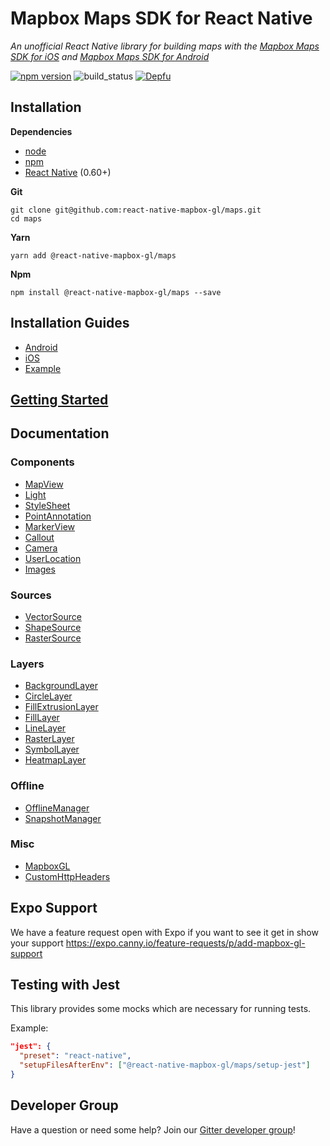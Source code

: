 # Mapbox Maps SDK for React Native

_An unofficial React Native library for building maps with the [Mapbox Maps SDK for iOS](https://www.mapbox.com/ios-sdk/) and [Mapbox Maps SDK for Android](https://www.mapbox.com/android-sdk/)_

[![npm version](https://badge.fury.io/js/%40react-native-mapbox-gl%2Fmaps.svg)](https://badge.fury.io/js/%40react-native-mapbox-gl%2Fmaps)
![build_status](https://travis-ci.org/react-native-mapbox-gl/maps.svg?branch=master)
[![Depfu](https://badges.depfu.com/badges/2eac6b62372619718b7f55ebbf8e9d8f/overview.svg)](https://depfu.com/github/react-native-mapbox-gl/maps?project_id=8248)

## Installation

**Dependencies**

- [node](https://nodejs.org)
- [npm](https://www.npmjs.com/)
- [React Native](https://facebook.github.io/react-native/) (0.60+)

**Git**

```
git clone git@github.com:react-native-mapbox-gl/maps.git
cd maps
```

**Yarn**

```
yarn add @react-native-mapbox-gl/maps
```

**Npm**

```
npm install @react-native-mapbox-gl/maps --save
```

## Installation Guides

- [Android](/android/install.md)
- [iOS](/ios/install.md)
- [Example](/example)

## [Getting Started](/docs/GettingStarted.md)

## Documentation

### Components

- [MapView](/docs/MapView.md)
- [Light](/docs/Light.md)
- [StyleSheet](/docs/StyleSheet.md)
- [PointAnnotation](/docs/PointAnnotation.md)
- [MarkerView](/docs/MarkerView.md)
- [Callout](/docs/Callout.md)
- [Camera](docs/Camera.md)
- [UserLocation](docs/UserLocation.md)
- [Images](docs/Images.md)

### Sources

- [VectorSource](/docs/VectorSource.md)
- [ShapeSource](/docs/ShapeSource.md)
- [RasterSource](/docs/RasterSource.md)

### Layers

- [BackgroundLayer](/docs/BackgroundLayer.md)
- [CircleLayer](/docs/CircleLayer.md)
- [FillExtrusionLayer](/docs/FillExtrusionLayer.md)
- [FillLayer](/docs/FillLayer.md)
- [LineLayer](/docs/LineLayer.md)
- [RasterLayer](/docs/RasterLayer.md)
- [SymbolLayer](/docs/SymbolLayer.md)
- [HeatmapLayer](/docs/HeatmapLayer.md)

### Offline

- [OfflineManager](/docs/OfflineManager.md)
- [SnapshotManager](/docs/snapshotManager.md)

### Misc

- [MapboxGL](/docs/MapboxGL.md)
- [CustomHttpHeaders](/docs/CustomHttpHeaders.md)

## Expo Support

We have a feature request open with Expo if you want to see it get in show your support https://expo.canny.io/feature-requests/p/add-mapbox-gl-support

## Testing with Jest

This library provides some mocks which are necessary for running tests.

Example:

```json
"jest": {
  "preset": "react-native",
  "setupFilesAfterEnv": ["@react-native-mapbox-gl/maps/setup-jest"]
}
```

## Developer Group

Have a question or need some help? Join our [Gitter developer group](https://gitter.im/react-native-mapbox-gl/Lobby)!
